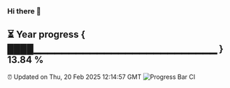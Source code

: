 ### Hi there 👋
⏳ Year progress { ████▁▁▁▁▁▁▁▁▁▁▁▁▁▁▁▁▁▁▁▁▁▁▁▁▁▁ } 13.84 %
---
⏰ Updated on Thu, 20 Feb 2025 12:14:57 GMT
![Progress Bar CI](https://github.com/Moyi321/Moyi321/workflows/Progress%20Bar%20CI/badge.svg)
